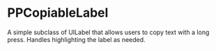 PPCopiableLabel
===============

A simple subclass of UILabel that allows users to copy text with a long press. Handles highlighting the label as needed.
